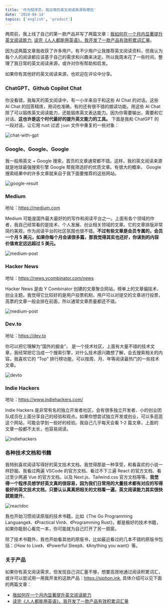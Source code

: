 ```yaml
---
title: '作为程序员，我日常的英文阅读来源有哪些'
date: '2024-04-14'
topics: ['english', 'product']
--- 
```


两周前，我上线了自己的第一款产品并写了两篇文章：[我如何在一个月内显著提升英文阅读能力](https://juejin.cn/post/7354019135992938536), [读完《人人都能用英语》，我开发了一款产品有效积累词汇量](https://juejin.cn/post/7352751855333900322)。

因为这两篇文章我收获了许多用户。有不少用户让我推荐英文阅读资料，但我认为每个人的阅读都应该基于自己的需求和兴趣来决定。所以我周末花了一些时间，整理了我日常的英文阅读来源，或许对你有帮助和启发。

如果你有其他好的英文阅读来源，也欢迎在评论中分享。

### ChatGPT、Github Copilot Chat

你没看错，我每天的英文阅读中，有一小半来自于和这些 AI Chat 的对话。这些 AI Chat 的回答精炼，用词也准确，有的还有很不错的朗读功能。用这些 AI Chat 除了可以锻炼英文阅读能力，还能锻炼英文表达能力。因为你需要输出，需要和它对话。**这也许是这个时代最好的提升英文能力的工具。** 下面是我和 ChatGPT 的一段对话，让它用 rust 过滤 `json` 文件中重复的一些对象：

![chat-with-gpt](https://blog-1258648987.cos.ap-shanghai.myqcloud.com/siphon/help/chat-with-gpt.jpg)

### Google、Google、Google

我一般用英文 +  Google 搜索，首页的文章通常都不错。这样，我的英文阅读来源就是地球最强搜索引擎 Google 帮我筛选好的优质文章。有很大的概率， Google 搜索结果中的许多文章就来自于我下面要推荐的这些网站。

![google-result](https://blog-1258648987.cos.ap-shanghai.myqcloud.com/siphon/help/google-results.jpg)

### Medium

地址：https://medium.com

Medium 可能是国外最大最好的的写作和阅读平台之一。上面有各个领域的作者，我自己经常看的是技术、个人发展、创业相关领域的文章。它的文章排版非常简约美观，作为阅读平台的社区氛围也很不错。**不过有些文章是会员专属的，会员一个月 5 美元，如果你每个月会读很多篇，那我觉得其实也还好，你读到的内容价值肯定远远超过 5 美元。**

![medium-post](https://blog-1258648987.cos.ap-shanghai.myqcloud.com/siphon/help/medium-post.jpg)

### Hacker News

地址：https://news.ycombinator.com/news

Hacker News 是由 Y Combinator 创建的文章聚合网站，榜单上的文章偏技术、创业主题。我觉得它比较好的是用户投票机制，用户可以对提交的文章进行投票，高票的文章一般会排在前面，所以通常文章质量都还不错。

![medium-post](https://blog-1258648987.cos.ap-shanghai.myqcloud.com/siphon/help/hackernews.jpg)

### Dev.to

地址：https://dev.to

你可以把它理解为“国外的掘金”， 是一个技术社区，上面有大量不错的技术文章，我经常把它当成一个搜索引擎，对什么技术感兴趣想了解，会去搜索相关的内容。我喜欢它的 “Top” 排行榜功能，可以按周、月、年等阅读最热门的一些技术文章。

![devto](https://blog-1258648987.cos.ap-shanghai.myqcloud.com/siphon/help/devto.jpg)

### Indie Hackers

地址：https://www.indiehackers.com/

Indie Hackers 是非常有名的独立开发者社区，会有很多独立开发者、小的创业团队成员在上面分享自己的经验和观点。如果你想尝试独立开发或创业，可以多逛逛这个网站，可能会学到一些好的经验。我自己几乎每天会看 1-2 篇文章，上面的文章一般都不太长，也容易阅读。

![indiehackers](https://blog-1258648987.cos.ap-shanghai.myqcloud.com/siphon/help/indiehackers.jpg)

### 各种技术文档和书籍

我特别喜欢阅读写得好的英文技术文档，我觉得那是一种享受，和看喜欢的小说一样舒服。我看过两遍 VSCode 的官方文档、看过不下三遍 React 的官方文档、看过至少两遍 Vue 的官方文档，以及 Next.js、Tailwind.css 官方文档等等。**我觉得一个程序员想学好英文真的很容易，因为我们日常用的大量技术都有对应的写得极好的英文技术文档，只要认认真真把相关的文档看一遍，英文阅读能力其实很快就能提升**。

![reactdoc](https://blog-1258648987.cos.ap-shanghai.myqcloud.com/siphon/help/reactdoc.jpg)

我也开始习惯阅读原版的技术书籍，比如《The Go Programming Languange》、《Practical Vim》、《Programming Rust》，都是极好的技术书籍，如果你能耐心看完一本，你可能就为自己打开了另一扇窗。

除了技术书籍外，我也开始看其他的原版书，比如最近看过的几本不错的原版书包括：《How to Live》、《Powerful Sleep》、《Anything you want》等。

### 关于产品

如果你有英文阅读需求，但发现自己词汇量不够，想要高效地通过阅读积累词汇，或许可以尝试用一用我开发的这款产品：https://siphon.ink, 具体介绍可以见下面的两篇文章：

- [我如何在一个月内显著提升英文阅读能力](https://juejin.cn/post/7354019135992938536)
- [读完《人人都能用英语》，我开发了一款产品有效积累词汇量](https://juejin.cn/post/7352751855333900322)

